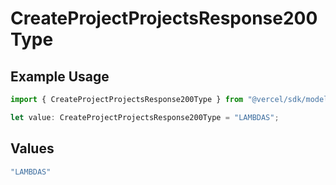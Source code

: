 # CreateProjectProjectsResponse200Type

## Example Usage

```typescript
import { CreateProjectProjectsResponse200Type } from "@vercel/sdk/models/operations/createproject.js";

let value: CreateProjectProjectsResponse200Type = "LAMBDAS";
```

## Values

```typescript
"LAMBDAS"
```